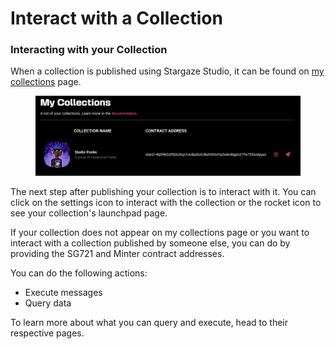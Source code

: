 # Interact with a Collection

### Interacting with your Collection

When a collection is published using Stargaze Studio, it can be found on [my collections](https://studio.stargaze.zone/collections/myCollections/) page.

<figure><img src="../../../.gitbook/assets/image (9).png" alt=""><figcaption></figcaption></figure>

The next step after publishing your collection is to interact with it. You can click on the settings icon to interact with the collection or the rocket icon to see your collection's launchpad page.

If your collection does not appear on my collections page or you want to interact with a collection published by someone else, you can do by providing the SG721 and Minter contract addresses.

You can do the following actions:

* Execute messages
* Query data

To learn more about what you can query and execute, head to their respective pages.
